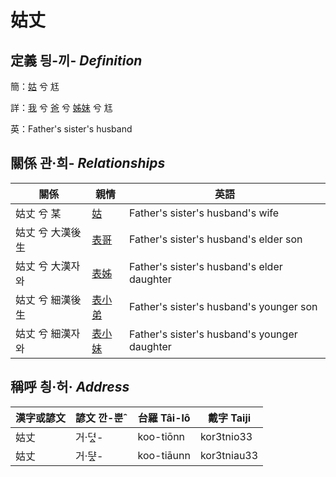 # 姑丈
## 定義 딍-끼- _Definition_
簡：[姑](member12.md) 兮 尪

詳：[我](member1.md) 兮 [爸](member2.md) 兮 [姊妹](member12.md) 兮 尪

英：Father's sister's husband

## 關係 관·희- _Relationships_

關係 | 親情 | 英語
--- | --- | --- 
姑丈 兮 某 | [姑](member12.md) | Father's sister's husband's wife
姑丈 兮 大漢後生 | [表哥](member39.md) | Father's sister's husband's elder son
姑丈 兮 大漢자와 | [表姊](member40.md) | Father's sister's husband's elder daughter
姑丈 兮 細漢後生 | [表小弟](member41.md) | Father's sister's husband's younger son
姑丈 兮 細漢자와 | [表小妹](member42.md) | Father's sister's husband's younger daughter


## 稱呼 칑·허· _Address_

漢字或諺文 | 諺文 깐-뿐ˆ | 台羅 Tâi-lô | 戴字 Taiji
--- | --- | --- | --- 
姑丈 | 거·뎌ᇫ- | koo-tiōnn | kor3tnio33 
姑丈 | 거·ᄃᆤᇫ- | koo-tiāunn | kor3tniau33 
